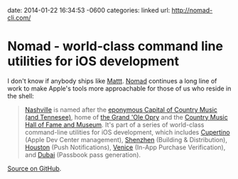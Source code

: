 date: 2014-01-22 16:34:53 -0600
categories: linked
url: http://nomad-cli.com/

# Nomad - world-class command line utilities for iOS development

I don't know if anybody ships like [Mattt][]. [Nomad][nomad] continues a long line
of work to make Apple's tools more approachable for those of us who reside in
the shell:

> [Nashville](https://github.com/nomad/nashville) is named after the [eponymous Capital of Country Music (and
> Tennesee)](http://en.wikipedia.org/wiki/Nashville,_Tennessee), home of [the
> Grand 'Ole Opry](http://en.wikipedia.org/wiki/Grand_Ole_Opry) and the
> [Country Music Hall of Fame and
> Museum](http://en.wikipedia.org/wiki/Country_Music_Hall_of_Fame_and_Museum).
> It's part of a series of world-class command-line utilities for iOS
> development, which includes [Cupertino](https://github.com/mattt/cupertino)
> (Apple Dev Center management), [Shenzhen](https://github.com/mattt/shenzhen)
> (Building & Distribution), [Houston](https://github.com/mattt/houston) (Push
> Notifications), [Venice](https://github.com/mattt/venice) (In-App Purchase
> Verification), and [Dubai](https://github.com/mattt/dubai) (Passbook pass
> generation).

[Source on GitHub][source].

[Mattt]: https://twitter.com/mattt
[nomad]: http://nomad-cli.com
[source]: https://github.com/nomad


